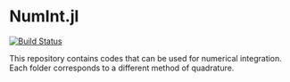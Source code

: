 # NumInt.jl

[![Build Status](https://travis-ci.org/RenanOD/NumInt.jl.svg)](https://travis-ci.org/RenanOD/NumInt.jl)

This repository contains codes that can be used for numerical integration.
Each folder corresponds to a different method of quadrature.
